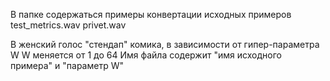 В папке содержаться примеры конвертации исходных примеров
test_metrics.wav
privet.wav

В женский голос "стендап" комика, в зависимости от гипер-параметра W
W меняется от 1 до 64
Имя файла содержит "имя исходного примера" и "параметр W"
